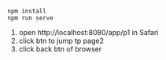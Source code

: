 ```
npm install
npm run serve
```
1. open http://localhost:8080/app/p1 in Safari
2. click btn to jump tp page2
3. click back btn of browser

